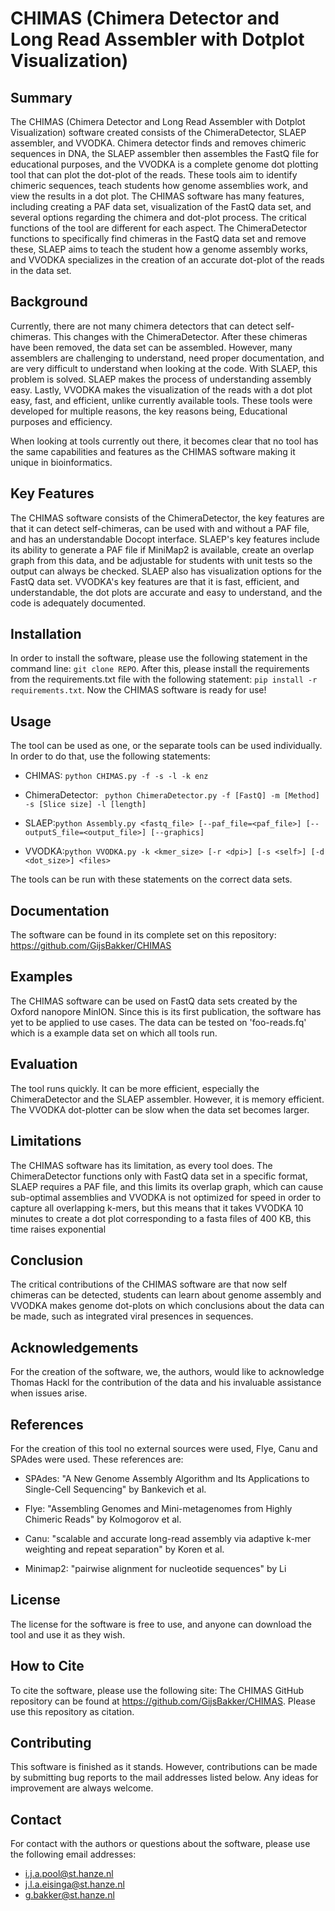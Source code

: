 #  CHIMAS (Chimera Detector and Long Read Assembler with Dotplot Visualization)


## Summary

The CHIMAS (Chimera Detector and Long Read Assembler with Dotplot Visualization) software created consists of the ChimeraDetector, SLAEP assembler, and VVODKA. Chimera detector finds and removes chimeric sequences in DNA, the SLAEP assembler then assembles the FastQ file for educational purposes, and the VVODKA is a complete genome dot plotting tool that can plot the dot-plot of the reads. These tools aim to identify chimeric sequences, teach students how genome assemblies work, and view the results in a dot plot. The CHIMAS software has many features, including creating a PAF data set, visualization of the FastQ data set, and several options regarding the chimera and dot-plot process. The critical functions of the tool are different for each aspect. The ChimeraDetector functions to specifically find chimeras in the FastQ data set and remove these, SLAEP aims to teach the student how a genome assembly works, and VVODKA specializes in the creation of an accurate dot-plot of the reads in the data set.

## Background
Currently, there are not many chimera detectors that can detect self-chimeras. This changes with the ChimeraDetector. After these chimeras have been removed, the data set can be assembled. However, many assemblers are challenging to understand, need proper documentation, and are very difficult to understand when looking at the code. With SLAEP, this problem is solved. SLAEP makes the process of understanding assembly easy. Lastly, VVODKA makes the visualization of the reads with a dot plot easy, fast, and efficient, unlike currently available tools. These tools were developed for multiple reasons, the key reasons being, Educational purposes and efficiency.

When looking at tools currently out there, it becomes clear that no tool has the same capabilities and features as the CHIMAS software making it unique in bioinformatics.

## Key Features

The CHIMAS software consists of the ChimeraDetector, the key features are that it can detect self-chimeras, can be used with and without a PAF file, and has an understandable Docopt interface. SLAEP's key features include its ability to generate a PAF file if MiniMap2 is available, create an overlap graph from this data, and be adjustable for students with unit tests so the output can always be checked. SLAEP also has visualization options for the FastQ data set. VVODKA's key features are that it is fast, efficient, and understandable, the dot plots are accurate and easy to understand, and the code is adequately documented.

## Installation

In order to install the software, please use the following statement in the command line: ```git clone REPO```. After this, please install the requirements from the requirements.txt file with the following statement: ```pip install -r requirements.txt```. Now the CHIMAS software is ready for use!

## Usage

The tool can be used as one, or the separate tools can be used individually. In order to do that, use the following statements:
* CHIMAS: ```python CHIMAS.py -f -s -l -k enz```

* ChimeraDetector: ``` python ChimeraDetector.py -f [FastQ] -m [Method] -s [Slice size] -l [length]```

* SLAEP:```python Assembly.py <fastq_file> [--paf_file=<paf_file>] [--outputS_file=<output_file>] [--graphics]```

* VVODKA:```python VVODKA.py -k <kmer_size> [-r <dpi>] [-s <self>] [-d <dot_size>] <files>```

The tools can be run with these statements on the correct data sets.

## Documentation

The software can be found in its complete set on this repository: https://github.com/GijsBakker/CHIMAS

## Examples

The CHIMAS software can be used on FastQ data sets created by the Oxford nanopore MinION. Since this is its first publication, the software has yet to be applied to use cases. The data can be tested on 'foo-reads.fq' which is a example data set on which all tools run.

## Evaluation

The tool runs quickly. It can be more efficient, especially the ChimeraDetector and the SLAEP assembler. However, it is memory efficient. The VVODKA dot-plotter can be slow when the data set becomes larger.

## Limitations

The CHIMAS software has its limitation, as every tool does. The ChimeraDetector functions only with FastQ data set in a specific format, SLAEP requires a PAF file, and this limits its overlap graph, which can cause sub-optimal assemblies and VVODKA is not optimized for speed in order to capture all overlapping k-mers, but this means that it takes VVODKA 10 minutes to create a dot plot corresponding to a fasta files of 400 KB, this time raises exponential

## Conclusion

The critical contributions of the CHIMAS software are that now self chimeras can be detected, students can learn about genome assembly and VVODKA makes genome dot-plots on which conclusions about the data can be made, such as integrated viral presences in sequences.

## Acknowledgements

For the creation of the software, we, the authors, would like to acknowledge Thomas Hackl for the contribution of the data and his invaluable assistance when issues arise.

## References

For the creation of this tool no external sources were used, Flye, Canu and SPAdes were used. These references are:

* SPAdes: "A New Genome Assembly Algorithm and Its Applications to Single-Cell Sequencing" by Bankevich et al. 

* Flye: "Assembling Genomes and Mini-metagenomes from Highly Chimeric Reads" by Kolmogorov et al.

* Canu: "scalable and accurate long-read assembly via adaptive k-mer weighting and repeat separation" by Koren et al.

* Minimap2: "pairwise alignment for nucleotide sequences" by Li

## License

The license for the software is free to use, and anyone can download the tool and use it as they wish.

## How to Cite

To cite the software, please use the following site: The CHIMAS GitHub repository can be found at https://github.com/GijsBakker/CHIMAS. Please use this repository as citation.

## Contributing

This software is finished as it stands. However, contributions can be made by submitting bug reports to the mail addresses listed below. Any ideas for improvement are always welcome.

## Contact

For contact with the authors or questions about the software, please use the following email addresses:
 * i.j.a.pool@st.hanze.nl
 * j.l.a.eisinga@st.hanze.nl
 * g.bakker@st.hanze.nl
